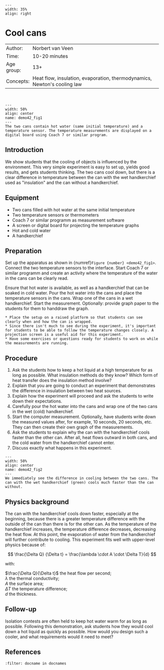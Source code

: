```{figure} ../../figures/ready.png
---
width: 35%
align: right
```

# Cool cans

<table style="width: 100%; border-collapse: collapse; border: none;">
    <tr style="background-color: var(--background-color);">  
        <td style="text-align: left; padding: 3px; border: none; color: var(--text-color)">Author:</td>
        <td style="text-align: left; padding: 3px; border: none; color: var(--text-color)">Norbert van Veen</td>
    </tr>
    <tr style="background-color: var(--background-color);"> 
        <td style="text-align: left; padding: 3px; border: none; color: var(--text-color)">Time:</td>
        <td style="text-align: left; padding: 3px; border: none; color: var(--text-color)">10-20 minutes</td>
    </tr>
    <tr style="background-color: var(--background-color);"> 
        <td style="text-align: left; padding: 3px; border: none; color: var(--text-color)">Age group:</td>
        <td style="text-align: left; padding: 3px; border: none; color: var(--text-color)">13+</td>
    </tr>
    <tr style="background-color: var(--background-color);"> 
        <td style="text-align: left; padding: 3px; border: none; color: var(--text-color)">Concepts:</td>
        <td style="text-align: left; padding: 3px; border: none; color: var(--text-color)">Heat flow, insulation, evaporation, thermodynamics, Newton's cooling law</td>
    </tr>
</table><br>


```{figure} demo42_figure1.JPG
---
width: 50%
align: center
name: demo42_fig1
---
The two cans contain hot water (same initial temperature) and a temperature sensor. The temperature measurements are displayed on a digital board using Coach 7 or similar program.
```

## Introduction
We show students that the cooling of objects is influenced by the environment. This very simple experiment is easy to set up, yields good results, and gets students thinking. The two cans cool down, but there is a clear difference in temperature between the can with the wet handkerchief used as "insulation" and the can without a handkerchief.

## Equipment
* Two cans filled with hot water at the same initial temperature
* Two temperature sensors or thermometers
* Coach 7 or similar programm  as measurement software
* A screen or digital board for projecting the temperature graphs
* Hot and cold water
* A handkerchief

## Preparation
Set up the apparatus as shown in {numref}`Figure {number} <demo42_fig1>`. Connect the two temperature sensors to the interface. Start Coach 7 or similar programm and create an activity where the temperature of the water in the cans can be clearly read. 

Ensure that hot water is available, as well as a handkerchief that can be soaked in cold water. Pour the hot water into the cans and place the temperature sensors in the cans. Wrap one of the cans in a wet handkerchief. Start the measurement. Optionally: provide graph paper to the students for them to handdraw the graph.

```{tip}
* Place the setup on a raised platform so that students can see clearly when and how the can is wrapped.
* Since there isn't much to see during the experiment, it's important for students to be able to follow the temperature changes closely. A projection screen is a useful aid for this experiment.  
* Have some exercises or questions ready for students to work on while the measurements are running.
```


## Procedure
1.	Ask the students how to keep a hot liquid at a high temperature for as long as possible. What insulation methods do they know? Which form of heat transfer does the insulation method involve?
2.	Explain that you are going to conduct an experiment that demonstrates the difference in insulation between two heat sources.
3.	Explain how the experiment will proceed and ask the students to write down their expectations.
4.	Carefully pour the hot water into the cans and wrap one of the two cans in the wet (cold) handkerchief.
5.	Start the computer measurement. Optionally, have students write down the measured values after, for example, 10 seconds, 20 seconds, etc. They can then create their own graph of the measurements. 
6.	Ask the students to explain why the can with the handkerchief cools faster than the other can. After all, heat flows outward in both cans, and the cold water from the handkerchief cannot enter. 
7.	Discuss exactly what happens in this experiment.

```{figure} demo42_figure2.JPG
---
width: 50%
align: center
name: demo42_fig2
---
We immediately see the difference in cooling between the two cans. The can with the wet handkerchief (green) cools much faster than the can without.
```

## Physics background
The can with the handkerchief cools down faster, especially at the beginning, because there is a greater temperature difference with the outside of the can than there is for the other can. As the temperature of the handkerchief increases, the temperature difference decreases, decreasing the heat flow. At this point, the evaporation of water from the handkerchief will further contribute to cooling. This experiment fits well with upper-level physics because of:

$$ \frac{\Delta Q} {\Delta t} = \frac{\lambda \cdot A \cdot \Delta T}{d} $$

with:

$\frac{\Delta Q}{\Delta t}$	the heat flow per second;\
$\lambda$ the thermal conductivity;\
$A$ the surface area;\
$\Delta T$ the temperature difference;\
$d$ the thickness.

## Follow-up
Isolation contests are often held to keep hot water warm for as long as possible. Following this demonstration, ask students how they would cool down a hot liquid as quickly as possible. How would you design such a cooler, and what requirements would it need to meet?

## References
```{bibliography}
:filter: docname in docnames
```
